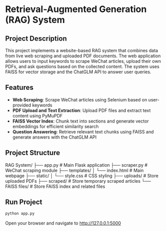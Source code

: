 # Retrieval-Augmented Generation (RAG) System

## Project Description

This project implements a website-based RAG system that combines data from live web scraping and uploaded PDF documents. The web application allows users to input keywords to scrape WeChat articles, upload their own PDFs, and ask questions based on the collected content. The system uses FAISS for vector storage and the ChatGLM API to answer user queries.

## Features

- **Web Scraping**: Scrape WeChat articles using Selenium based on user-provided keywords
- **PDF Upload and Text Extraction**: Upload PDF files and extract text content using PyMuPDF
- **FAISS Vector Index**: Chunk text into sections and generate vector embeddings for efficient similarity search
- **Question Answering**: Retrieve relevant text chunks using FAISS and generate answers with the ChatGLM API

## Project Structure

RAG System/
├── app.py                     # Main Flask application
├── scraper.py          # WeChat scraping module
├── templates/
│   └── index.html             # Main webpage
├── static/
│   └── style.css              # CSS styling
├── uploads/                   # Store uploaded PDFs
├── scraped/                   # Store temporary scraped articles
└── FAISS files/               # Store FAISS index and related files

## Run Project

```bash
python app.py
```
Open your browser and navigate to http://127.0.0.1:5000